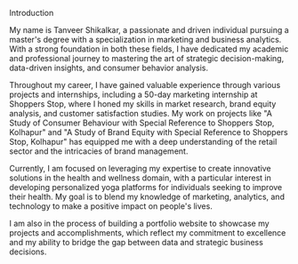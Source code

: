 Introduction

My name is Tanveer Shikalkar, a passionate and driven individual pursuing a master's degree with a specialization in marketing and business analytics. With a strong foundation in both these fields, I have dedicated my academic and professional journey to mastering the art of strategic decision-making, data-driven insights, and consumer behavior analysis.

Throughout my career, I have gained valuable experience through various projects and internships, including a 50-day marketing internship at Shoppers Stop, where I honed my skills in market research, brand equity analysis, and customer satisfaction studies. My work on projects like "A Study of Consumer Behaviour with Special Reference to Shoppers Stop, Kolhapur" and "A Study of Brand Equity with Special Reference to Shoppers Stop, Kolhapur" has equipped me with a deep understanding of the retail sector and the intricacies of brand management.

Currently, I am focused on leveraging my expertise to create innovative solutions in the health and wellness domain, with a particular interest in developing personalized yoga platforms for individuals seeking to improve their health. My goal is to blend my knowledge of marketing, analytics, and technology to make a positive impact on people's lives.

I am also in the process of building a portfolio website to showcase my projects and accomplishments, which reflect my commitment to excellence and my ability to bridge the gap between data and strategic business decisions.

<!---
Tanveershikalkar/Tanveershikalkar is a ✨ special ✨ repository because its `README.md` (this file) appears on your GitHub profile.
You can click the Preview link to take a look at your changes.
--->

